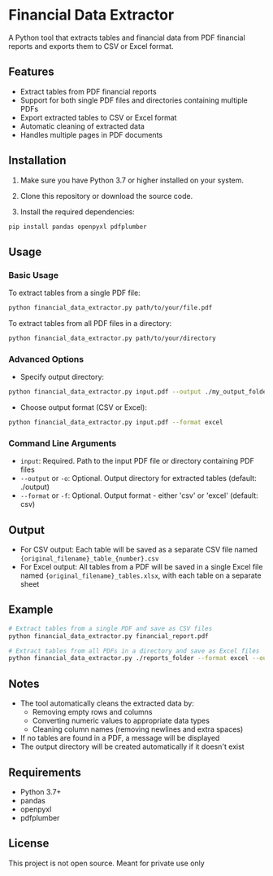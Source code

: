# Financial Data Extractor

A Python tool that extracts tables and financial data from PDF financial reports and exports them to CSV or Excel format.

## Features

- Extract tables from PDF financial reports
- Support for both single PDF files and directories containing multiple PDFs
- Export extracted tables to CSV or Excel format
- Automatic cleaning of extracted data
- Handles multiple pages in PDF documents

## Installation

1. Make sure you have Python 3.7 or higher installed on your system.

2. Clone this repository or download the source code.

3. Install the required dependencies:

```bash
pip install pandas openpyxl pdfplumber
```

## Usage

### Basic Usage

To extract tables from a single PDF file:

```bash
python financial_data_extractor.py path/to/your/file.pdf
```

To extract tables from all PDF files in a directory:

```bash
python financial_data_extractor.py path/to/your/directory
```

### Advanced Options

- Specify output directory:

```bash
python financial_data_extractor.py input.pdf --output ./my_output_folder
```

- Choose output format (CSV or Excel):

```bash
python financial_data_extractor.py input.pdf --format excel
```

### Command Line Arguments

- `input`: Required. Path to the input PDF file or directory containing PDF files
- `--output` or `-o`: Optional. Output directory for extracted tables (default: ./output)
- `--format` or `-f`: Optional. Output format - either 'csv' or 'excel' (default: csv)

## Output

- For CSV output: Each table will be saved as a separate CSV file named `{original_filename}_table_{number}.csv`
- For Excel output: All tables from a PDF will be saved in a single Excel file named `{original_filename}_tables.xlsx`, with each table on a separate sheet

## Example

```bash
# Extract tables from a single PDF and save as CSV files
python financial_data_extractor.py financial_report.pdf

# Extract tables from all PDFs in a directory and save as Excel files
python financial_data_extractor.py ./reports_folder --format excel --output ./extracted_data
```

## Notes

- The tool automatically cleans the extracted data by:
  - Removing empty rows and columns
  - Converting numeric values to appropriate data types
  - Cleaning column names (removing newlines and extra spaces)
- If no tables are found in a PDF, a message will be displayed
- The output directory will be created automatically if it doesn't exist

## Requirements

- Python 3.7+
- pandas
- openpyxl
- pdfplumber

## License

This project is not open source. Meant for private use only
